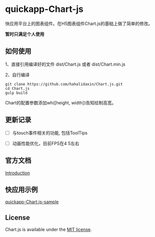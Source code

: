 # quickapp-Chart-js

 快应用平台上的图表组件。在H5图表组件Chart.js的基础上做了简单的修改。

 **暂时只满足个人使用**

## 如何使用
1、直接引用编译好的文件 dist/Chart.js 或者 dist/Chart.min.js

2、自行编译

```
git clone https://github.com/hahalidaxin/Chart.js.git
cd Chart.js
gulp build
```

Chart的配置参数添加wh([height, width])告知绘制高宽。

## 更新记录
- [ ] 与touch事件相关的功能, 包括ToolTips
- [ ] 动画性能优化，目前FPS在4 5左右


## 官方文档
 [Introduction](https://www.chartjs.org/docs/latest/)

## 快应用示例

[quickapp-Chart.js-sample]()

## License

Chart.js is available under the [MIT license](https://opensource.org/licenses/MIT).
